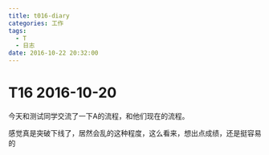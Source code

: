 ```yaml
---
title: t016-diary
categories: 工作
tags:
  - T
  - 日志
date: 2016-10-22 20:32:00
---
```

# T16 2016-10-20
今天和测试同学交流了一下A的流程，和他们现在的流程。

感觉真是突破下线了，居然会乱的这种程度，这么看来，想出点成绩，还是挺容易的